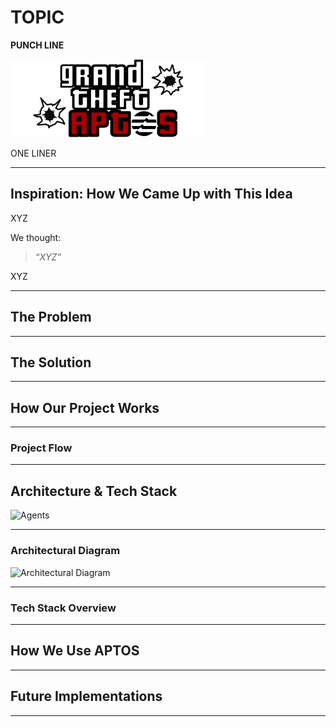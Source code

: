 # TOPIC
**PUNCH LINE**

![Logo](public/logo.png)

ONE LINER

---

## Inspiration: How We Came Up with This Idea

XYZ

We thought:

> *“XYZ”*

XYZ

---

## The Problem





---

## The Solution

---

## How Our Project Works


---

### Project Flow 


---

## Architecture & Tech Stack

![Agents]()


---
### Architectural Diagram

![Architectural Diagram]()



---

### Tech Stack Overview


---

## How We Use APTOS


---

## Future Implementations


---

